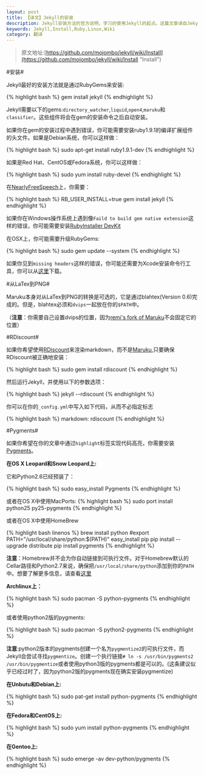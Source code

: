 ```yaml
---
layout: post
title: 【译文】Jekyll的安装
description: Jekyll安装方法的官方说明，学习的使用Jekyll的起点。这篇文章译自Jekyll的官方Wiki，希望能对不熟悉英文的朋友们有所帮助。
keywords: Jekyll,Install,Ruby,Linux,Wiki
category: 翻译
---
```


> 原文地址:[https://github.com/mojombo/jekyll/wiki/Install](https://github.com/mojombo/jekyll/wiki/Install "Install")

#安装#

Jekyll最好的安装方法就是通过RubyGems来安装:

{% highlight bash %}
gem install jekyll
{% endhighlight %}

Jekyll需要以下的gems:`directory_watcher`,`liquid`,`open4`,`maruku`和`classifier`。这些组件将会在gem的安装命令之后自动安装。

如果你在gem的安装过程中遇到错误，你可能需要安装ruby1.9.1的编译扩展组件的头文件。如果是Debian系统，你可以这样做：

{% highlight bash %}
sudo apt-get install ruby1.9.1-dev
{% endhighlight %}

如果是Red Hat、CentOS或Fedora系统，你可以这样做：

{% highlight bash %}
sudo yum install ruby-devel
{% endhighlight %}

在[NearlyFreeSpeech](https://www.nearlyfreespeech.net/ "NearlyFreeSpeech")上，你需要：

{% highlight bash %}
RB_USER_INSTALL=true gem install jekyll
{% endhighlight %}

如果你在Windows操作系统上遇到像`Faild to build gem native extension`这样的错误，你可能需要安装[RubyInstaller DevKit](https://github.com/oneclick/rubyinstaller/wiki/development-kit "RubyInstaller DevKit")

在OSX上，你可能需要升级RubyGems:

{% highlight bash %}
sudo gem update --system 
{% endhighlight %}

如果你见到`missing headers`这样的错误，你可能还需要为Xcode安装命令行工具，你可以从[这里](https://developer.apple.com/downloads/index.action)下载。


#从LaTex到PNG#

Maruku本身对从LaTex到PNG的转换是可选的，它是通过blahtex(Version 0.6)完成的。但是，blahtex必须和`dvips`一起放在你的`$PATH`中。

（**注意**：你需要自己设置dvips的位置，因为[remi's fork of Maruku](http://github.com/remi/maruku/tree/master)不会固定它的位置）



#RDiscount#

如果你希望使用[RDiscount](http://github.com/rtomayko/rdiscount/tree/master)来渲染markdown，而不是[Maruku](http://maruku.rubyforge.org/),只要确保RDiscount被正确地安装：

{% highlight bash %}
sudo gem install rdiscount
{%  endhighlight %}

然后运行Jekyll，并使用以下的参数选项：

{% highlight bash %}
jekyll --rdiscount
{%  endhighlight %}

你可以在你的`_config.yml`中写入如下代码，从而不必指定标志

{% highlight bash %}
markdown: rdiscount
{%  endhighlight %}


#Pygments#

如果你希望在你的文章中通过` highlight `标签实现代码高亮，你需要安装[Pygments](http://pygments.org/)。

**在OS X Leopard和Snow Leopard上:**

它和Python2.6已经预装了：

{% highlight bash %}
sudo easy_install Pygments
{% endhighlight %}

或者在OS X中使用MacPorts:
{% highlight bash %}
sudo port install python25 py25-pygments
{% endhighlight %}

或者在OS X中使用HomeBrew

{% highlight bash linenos %}
brew install python
#export PATH="/usr/local/share/python:$(PATH)"
easy_install pip
pip install --upgrade distribute
pip install pygments
{% endhighlight %}

**注意**：Homebrew并不会为你自动链接到可执行文件。对于Homebrew默认的Cellar路径和Python2.7来说，确保把`/usr/local/share/python`添加到你的`PATH`中。想要了解更多信息，请查看[这里](https://github.com/mxcl/homebrew/wiki/Homebrew-and-Python)

**Archlinux上：**

{% highlight bash %}
sudo pacman -S python-pygments
{% endhighlight %}

或者使用python2版的pygments:

{% highlight bash %}
sudo pacman -S python2-pygments
{% endhighlight %}

**注意**:python2版本的pygments创建一个名为`pygmentize2`的可执行文件，而Jekyll会尝试寻找`pygmentize`。创建一个执行链接`# ln -s /usr/bin/pygments2 /usr/bin/pygmentize`或者使用python3版的pygments都是可以的。(这条建议似乎已经过时了，因为python2版的pygments现在确实安装pygmentize)

**在Unbutu和Debian上:**

{% highlight bash %}
sudo pat-get install python-pygments
{% endhighlight %}

**在Fedora和CentOS上:**

{% highlight bash %}
sudo yum install python-pygments
{% endhighlight %}

**在Gentoo上:**

{% highlight bash %}
sudo emerge -av dev-python/pygments
{% endhighlight %}


